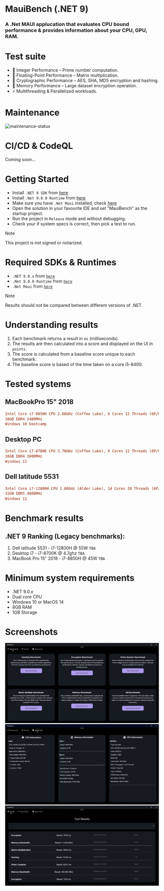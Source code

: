 ﻿# MauiBench (.NET 9)
### A .Net MAUI applucation that evaluates CPU bound performance & provides information about your CPU, GPU, RAM.

# Test suite
- 🔢 Integer Performance – Prime number computation.
- 🧮 Floating-Point Performance – Matrix multiplication.
- 🔐 Cryptographic Performance – AES, SHA, MD5 encryption and hashing.
- 💾 Memory Performance – Large dataset encryption operation.
- ⚡ Multithreading & Parallelized workloads.

# Maintenance

![maintenance-status](https://img.shields.io/badge/maintenance-actively--developed-brightgreen.svg)

# CI/CD & CodeQL

Coming soon...

# Getting Started
- Install `.NET 9 SDK` from <a href="https://dotnet.microsoft.com/download/dotnet/9.0"> here </a>
- Install `.Net 9.0.0 Runtime` from <a href="https://dotnet.microsoft.com/download/dotnet/9.0"> here </a>
- Make sure you have `.Net Maui` installed, check <a href="https://dotnet.microsoft.com/en-us/apps/maui"> here </a>
- Open the solution in your favourite IDE and set "MauiBench" as the startup project.
- Run the project in `Release` mode and without debugging.
- Check your if system specs is correct, then pick a test to run.

> [!NOTE]  
> This project is not signed or notarized.

# Required SDKs & Runtimes

- `.NET 9.0.x` from <a href="https://dotnet.microsoft.com/download/dotnet/9.0"> `here` </a>
- `.Net 9.0.0 Runtime` from <a href="https://dotnet.microsoft.com/download/dotnet/9.0"> `here` </a>
- `.Net Maui` from <a href="https://dotnet.microsoft.com/en-us/apps/maui"> `here` </a>

> [!NOTE]  
> Results should not be compared between different versions of .NET.

# Understanding results
1. Each benchmark returns a result in `ms` (milliseconds).
2. The results are then calculated into a score and displayed on the UI in `points`.
3. The score is calculated from a baseline score unique to each benchmark.
4. The baseline score is based of the time taken on a core i5-8400.

# Tested systems

## MacBookPro 15" 2018

```ini
Intel Core i7-8850H CPU 2.60GHz (Coffee Lake), 6 Cores 12 Threads (6P/0E)
16GB DDR4 2400MHz
Windows 10 bootcamp
```

## Desktop PC

```ini
Intel Core i7-8700K CPU 3.70GHz (Coffee Lake), 6 Cores 12 Threads (6P/0E)
16GB DDR4 3600MHz
Windows 11
```

## Dell latitude 5531

```ini
Intel Core i7-12800H CPU 1.80GHz (Alder Lake), 14 Cores 20 Threads (6P/8E)
32GB DDR5 4800MHz
Windows 11
```

# Benchmark results
## .NET 9 Ranking (Legacy benchmarks):

1. Dell latitude 5531 - i7-12800H @ 55W `TBA`
2. Desktop i7 - i7-8700K @ 4.7ghz `TBA`
3. MacBook Pro 15" 2018 - i7-8850H @ 45W `TBA`

# Minimum system requirements

- .NET 9.0.x
- Dual core CPU
- Windows 10 or MacOS 14
- 8GB RAM
- 1GB Storage

# Screenshots
<img src="Media/benchscreen.png"/>
<img src="Media/system.png"/>
<img src="Media/resultScreen.png"/>